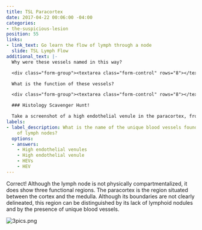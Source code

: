 ```yaml
---
title: TSL Paracortex
date: 2017-04-22 00:06:00 -04:00
categories:
- the-suspicious-lesion
position: 55
links:
- link_text: Go learn the flow of lymph through a node
  slide: TSL Lymph Flow
additional_text: |-
  Why were these vessels named in this way?

  <div class="form-group"><textarea class="form-control" rows="8"></textarea></div>

  What is the function of these vessels?

  <div class="form-group"><textarea class="form-control" rows="8"></textarea></div>

  ### Histology Scavenger Hunt!

  Take a screenshot of a high endothelial venule in the paracortex, from [Slide 42: Lymph Node, H&E](https://medsci.indiana.edu/junqueira/virtual/msci_42_5.html).
labels:
- label_description: What is the name of the unique blood vessels found in the paracortex
    of lymph nodes?
  options:
  - answers:
    - High endothelial venules
    - High endothelial venule
    - HEVs
    - HEV
---
```


Correct! Although the lymph node is not physically compartmentalized, it does show three functional regions. The paracortex is the region situated between the cortex and the medulla. Although its boundaries are not clearly delineated, this region can be distinguished by its lack of lymphoid nodules and by the presence of unique blood vessels.

![3pics.png](/uploads/3pics.png)